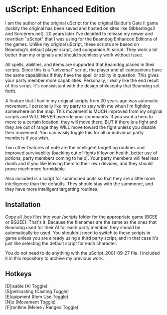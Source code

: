 # uScript: Enhanced Edition

I am the author of the original uScript for the original Baldur's Gate II game (luckily the original has been saved and hosted on sites like Gibberlings3 and Sorcerers.net).  20 years later I've decided to release my newer and rewritten "uScript" that I was using for the Beamdog Enhanced Editions of the games.  Unlike my original uScript, these scripts are based on Beamdog's default player script, and companion AI script.  They work a lot better than my originals and should seemlessly work without issue.

All spells, abilities, and items are supported that Beamdog placed in their scripts.  Since this is a "universal" script, the player and all companions have the same capabilities if they have the spell or ability in question.  This gives your party member more capabilities.  Personally, I really like the end result of this script.  It's consisistant with the design philosophy that Beamdog set forth.

A feature that I had in my original scripts from 20 years ago was automatic movement.  I personally like my party to stay with me when I'm fighting somewhere on the map.  This movement is MUCH improved from my original scripts and WILL NEVER override your commands.  If you want a hero to move to a certain location, they will move there, BUT if there is a fight and they are out of range they WILL move toward the fight unless you disable their movement.  You can easily toggle this for all or individual party members if you wish.

Two other features of note are the intelligent targetting routines and improved survivability (backing out of fights if low on health, better use of potions, party members coming to help).  Your party members will feel less dumb and if you like leaving them to their own devices, and they should prove much more formidable.

Also included is a script for summoned units so that they are a little more intelligence than the defaults.  They should stay with the summoner, and they have more intelligent targetting routines.

## Installation

Copy all .bcs files into your /scripts folder for the appropriate game (BGEE or BG2EE).  That's it.  Because the filenames are the same as the ones that Beamdog used for their AI for each party member, they should be automatically be used.  You shouldn't need to switch to these scripts in game unless you are already using a third party script, and in that case it's just like selecting the default script for each character.

You do not need to do anything with the uScript_2001-09-27 file.  I included it in this repository to archive my previous work.

## Hotkeys

[D]isable (AI Toggle)  
[S]pellcasting (Casting Toggle)  
[E]quipment (Item Use Toggle)  
[N]o (Movement Toggle)  
[F]rontline (Melee / Ranged Toggle)
